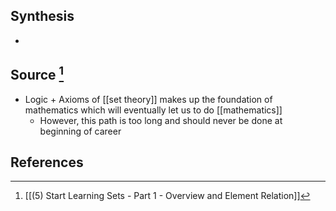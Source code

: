 ## Synthesis
- 
## Source [^1]
- Logic + Axioms of [[set theory]] makes up the foundation of mathematics which will eventually let us to do [[mathematics]]
	- However, this path is too long and should never be done at beginning of career
## References

[^1]: [[(5) Start Learning Sets - Part 1 - Overview and Element Relation]]